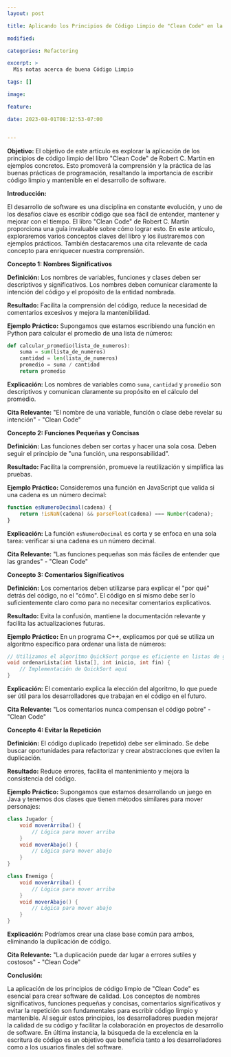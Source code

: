 ```yaml
---
layout: post

title: Aplicando los Principios de Código Limpio de "Clean Code" en la Práctica

modified:

categories: Refactoring

excerpt: >
  Mis notas acerca de buena Código Limpio

tags: []

image:

feature:

date: 2023-08-01T08:12:53-07:00


---
```


**Objetivo:** El objetivo de este artículo es explorar la aplicación de los principios de código limpio del libro "Clean Code" de Robert C. Martin en ejemplos concretos. Esto promoverá la comprensión y la práctica de las buenas prácticas de programación, resaltando la importancia de escribir código limpio y mantenible en el desarrollo de software.

**Introducción:**

El desarrollo de software es una disciplina en constante evolución, y uno de los desafíos clave es escribir código que sea fácil de entender, mantener y mejorar con el tiempo. El libro "Clean Code" de Robert C. Martin proporciona una guía invaluable sobre cómo lograr esto. En este artículo, exploraremos varios conceptos claves del libro y los ilustraremos con ejemplos prácticos. También destacaremos una cita relevante de cada concepto para enriquecer nuestra comprensión.

**Concepto 1: Nombres Significativos**

**Definición:** Los nombres de variables, funciones y clases deben ser descriptivos y significativos. Los nombres deben comunicar claramente la intención del código y el propósito de la entidad nombrada.

**Resultado:** Facilita la comprensión del código, reduce la necesidad de comentarios excesivos y mejora la mantenibilidad.

**Ejemplo Práctico:** Supongamos que estamos escribiendo una función en Python para calcular el promedio de una lista de números:

```python
def calcular_promedio(lista_de_numeros):
    suma = sum(lista_de_numeros)
    cantidad = len(lista_de_numeros)
    promedio = suma / cantidad
    return promedio
```

**Explicación:** Los nombres de variables como `suma`, `cantidad` y `promedio` son descriptivos y comunican claramente su propósito en el cálculo del promedio.

**Cita Relevante:** "El nombre de una variable, función o clase debe revelar su intención" - "Clean Code"

**Concepto 2: Funciones Pequeñas y Concisas**

**Definición:** Las funciones deben ser cortas y hacer una sola cosa. Deben seguir el principio de "una función, una responsabilidad".

**Resultado:** Facilita la comprensión, promueve la reutilización y simplifica las pruebas.

**Ejemplo Práctico:** Consideremos una función en JavaScript que valida si una cadena es un número decimal:

```javascript
function esNumeroDecimal(cadena) {
    return !isNaN(cadena) && parseFloat(cadena) === Number(cadena);
}
```

**Explicación:** La función `esNumeroDecimal` es corta y se enfoca en una sola tarea: verificar si una cadena es un número decimal.

**Cita Relevante:** "Las funciones pequeñas son más fáciles de entender que las grandes" - "Clean Code"

**Concepto 3: Comentarios Significativos**

**Definición:** Los comentarios deben utilizarse para explicar el "por qué" detrás del código, no el "cómo". El código en sí mismo debe ser lo suficientemente claro como para no necesitar comentarios explicativos.

**Resultado:** Evita la confusión, mantiene la documentación relevante y facilita las actualizaciones futuras.

**Ejemplo Práctico:** En un programa C++, explicamos por qué se utiliza un algoritmo específico para ordenar una lista de números:

```cpp
// Utilizamos el algoritmo QuickSort porque es eficiente en listas de gran tamaño
void ordenarLista(int lista[], int inicio, int fin) {
    // Implementación de QuickSort aquí
}
```

**Explicación:** El comentario explica la elección del algoritmo, lo que puede ser útil para los desarrolladores que trabajan en el código en el futuro.

**Cita Relevante:** "Los comentarios nunca compensan el código pobre" - "Clean Code"

**Concepto 4: Evitar la Repetición**

**Definición:** El código duplicado (repetido) debe ser eliminado. Se debe buscar oportunidades para refactorizar y crear abstracciones que eviten la duplicación.

**Resultado:** Reduce errores, facilita el mantenimiento y mejora la consistencia del código.

**Ejemplo Práctico:** Supongamos que estamos desarrollando un juego en Java y tenemos dos clases que tienen métodos similares para mover personajes:

```java
class Jugador {
    void moverArriba() {
        // Lógica para mover arriba
    }
    void moverAbajo() {
        // Lógica para mover abajo
    }
}

class Enemigo {
    void moverArriba() {
        // Lógica para mover arriba
    }
    void moverAbajo() {
        // Lógica para mover abajo
    }
}
```

**Explicación:** Podríamos crear una clase base común para ambos, eliminando la duplicación de código.

**Cita Relevante:** "La duplicación puede dar lugar a errores sutiles y costosos" - "Clean Code"

**Conclusión:**

La aplicación de los principios de código limpio de "Clean Code" es esencial para crear software de calidad. Los conceptos de nombres significativos, funciones pequeñas y concisas, comentarios significativos y evitar la repetición son fundamentales para escribir código limpio y mantenible. Al seguir estos principios, los desarrolladores pueden mejorar la calidad de su código y facilitar la colaboración en proyectos de desarrollo de software. En última instancia, la búsqueda de la excelencia en la escritura de código es un objetivo que beneficia tanto a los desarrolladores como a los usuarios finales del software.


